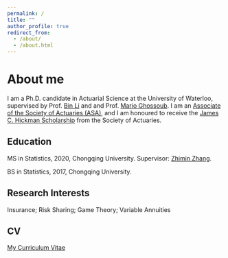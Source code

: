 ```yaml
---
permalink: /
title: ""
author_profile: true
redirect_from: 
  - /about/
  - /about.html
---
```



About me
======
I am a Ph.D. candidate in Actuarial Science at the University of Waterloo, supervised by Prof. [Bin Li](https://sites.google.com/view/binli/home) and and Prof.  [Mario Ghossoub](https://sites.google.com/site/marioghossoub/). I am an  [Associate of the Society of Actuaries (ASA)](https://www.soa.org/education/exam-req/edu-asa-req/), and  I am honoured to receive the [James C. Hickman Scholarship](https://www.soa.org/resources/announcements/press-releases/2023/2023-hickman-scholars/) from the Society of Actuaries. 



Education
------
MS in Statistics, 2020, Chongqing University. Supervisor: [Zhimin Zhang](https://faculty.cqu.edu.cn/ZhiminZhang/en/jsxx/389203/jsxx/jsxx.htm).

BS in Statistics, 2017, Chongqing University.




Research Interests
------
Insurance; Risk Sharing; Game Theory; Variable Annuities

CV
------
[My Curriculum Vitae](https://sites.google.com/view/binli/home)


